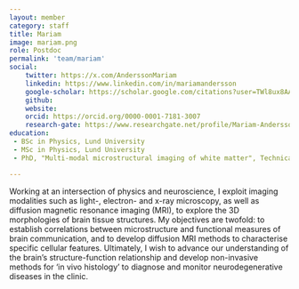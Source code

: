 ```yaml
---
layout: member
category: staff
title: Mariam
image: mariam.png
role: Postdoc
permalink: 'team/mariam'
social:
    twitter: https://x.com/AnderssonMariam
    linkedin: https://www.linkedin.com/in/mariamandersson
    google-scholar: https://scholar.google.com/citations?user=TWl8ux8AAAAJ&hl=da
    github: 
    website:
    orcid: https://orcid.org/0000-0001-7181-3007
    research-gate: https://www.researchgate.net/profile/Mariam-Andersson
education:
 - BSc in Physics, Lund University
 - MSc in Physics, Lund University
 - PhD, "Multi-modal microstructural imaging of white matter", Technical University of Denmark

---
```


Working at an intersection of physics and neuroscience, I exploit imaging modalities such as light-, electron- and x-ray microscopy, as well as diffusion magnetic resonance imaging (MRI), to explore the 3D morphologies of brain tissue structures. My objectives are twofold: to establish correlations between microstructure and functional measures of brain communication, and to develop diffusion MRI methods to characterise specific cellular features. Ultimately, I wish to advance our understanding of the brain’s structure-function relationship and develop non-invasive methods for ‘in vivo histology’ to diagnose and monitor neurodegenerative diseases in the clinic.
